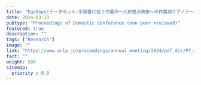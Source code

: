 ```yaml
---
title: "EgoOops!データセット:手順書に従う作業の一人称視点映像への作業誤りアノテーション，言語処理学会 第30回年次大会"
date: 2024-03-13
pubtype: "Proceedings of Domestic Conference (non peer reviewed)"
featured: true
description: ""
tags: ["Research"]
image: ""
link: "https://www.anlp.jp/proceedings/annual_meeting/2024/pdf_dir/P7-14.pdf"
fact: ""
weight: 500
sitemap:
  priority : 0.8
---
```

